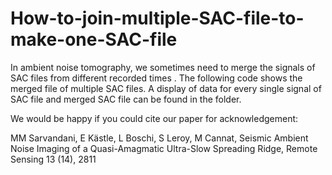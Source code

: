 # How-to-join-multiple-SAC-file-to-make-one-SAC-file
In ambient noise tomography, we sometimes need to merge the signals of SAC files from different recorded times .
The following code shows the merged file of multiple SAC files.
A display of data for every single signal of SAC file and merged SAC file can be found in the folder. 

We would be happy if you could cite our paper for acknowledgement:

MM Sarvandani, E Kästle, L Boschi, S Leroy, M Cannat, Seismic Ambient Noise Imaging of a Quasi-Amagmatic Ultra-Slow Spreading Ridge,
Remote Sensing 13 (14), 2811
